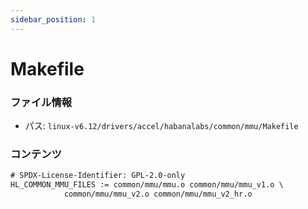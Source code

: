 ```yaml
---
sidebar_position: 1
---
```

# Makefile

### ファイル情報

- パス: `linux-v6.12/drivers/accel/habanalabs/common/mmu/Makefile`

### コンテンツ

```txt
# SPDX-License-Identifier: GPL-2.0-only
HL_COMMON_MMU_FILES := common/mmu/mmu.o common/mmu/mmu_v1.o \
			common/mmu/mmu_v2.o common/mmu/mmu_v2_hr.o

```
